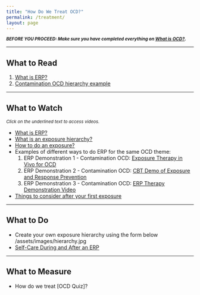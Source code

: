 ```yaml
---
title: "How Do We Treat OCD?"
permalink: /treatment/
layout: page
---
```

<sup>***BEFORE YOU PROCEED: Make sure you have completed everything on <ins>[What is OCD?](https://nader938.github.io/ocd)</ins>.***</sup>
- - - -

## What to Read
1. <ins>[What is ERP?](https://nader938.github.io/treatment/what-is-erp/)</ins>
2. <ins>[Contamination OCD hierarchy example](https://nader938.github.io/treatment/hierarchy-example/)</ins>

- - - -

## What to Watch
<sup>*Click on the underlined text to access videos.*</sup>
- <ins>[What is ERP?](https://drive.google.com/file/d/1VTmS21W-boVxaUyAoNr0EL7MXNmZJYYv/view?usp=sharing)</ins>
- <ins>[What is an exposure hierarchy?](https://drive.google.com/file/d/18gBz0wzQHCwIAsiW7B0Uck3qzrzwNiZm/view?usp=sharing)</ins>
- <ins>[How to do an exposure?](https://drive.google.com/file/d/1xpb8gNW_1hRmlGI9ZFzmejJctB3iuCnk/view?usp=sharing)</ins>
- Examples of different ways to do ERP for the same OCD theme:
  1. ERP Demonstration 1 - Contamination OCD: <ins>[Exposure Therapy in Vivo for OCD](https://youtu.be/yss0L517rpY)</ins>
  2. ERP Demonstration 2 - Contamination OCD: <ins>[CBT Demo of Exposure and Response Prevention](https://youtu.be/hAvkumT_Vzw)</ins>
  3. ERP Demonstration 3 - Contamination OCD: <ins>[ERP Therapy Demonstration Video](https://youtu.be/wvodgCQ5F-0)</ins>
- <ins>[Things to consider after your first exposure](https://drive.google.com/file/d/1RbeR43ieIbUx1Fid1KsHT6FIqyTBk2Ve/view?usp=sharing)</ins>

- - - -

## What to Do
- Create your own exposure hierarchy using the form below
<br/>/assets/images/hierarchy.jpg
- <ins>[Self-Care During and After an ERP](https://nader938.github.io/treatment/self-care/)</ins>

- - - -

## What to Measure
- How do we treat [OCD Quiz]?
